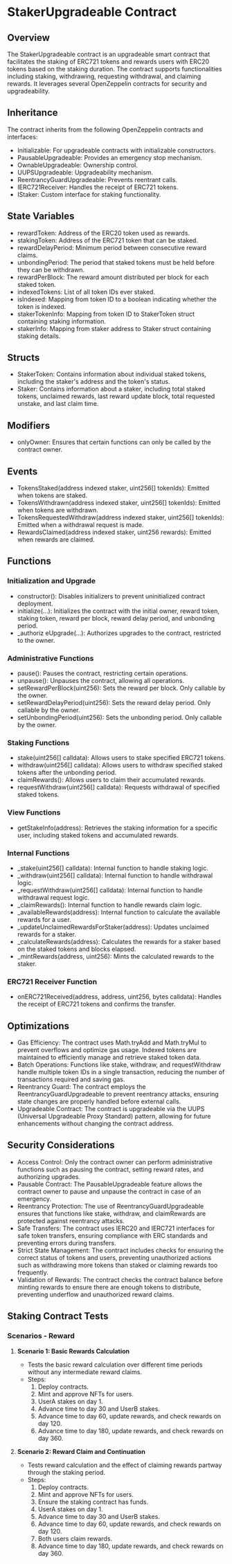 # StakerUpgradeable Contract

## Overview
The StakerUpgradeable contract is an upgradeable smart contract that facilitates the staking of ERC721 tokens and rewards users with ERC20 tokens based on the staking duration. The contract supports functionalities including staking, withdrawing, requesting withdrawal, and claiming rewards. It leverages several OpenZeppelin contracts for security and upgradeability.

## Inheritance
The contract inherits from the following OpenZeppelin contracts and interfaces:

- Initializable: For upgradeable contracts with initializable constructors.
- PausableUpgradeable: Provides an emergency stop mechanism.
- OwnableUpgradeable: Ownership control.
- UUPSUpgradeable: Upgradeability mechanism.
- ReentrancyGuardUpgradeable: Prevents reentrant calls.
- IERC721Receiver: Handles the receipt of ERC721 tokens.
- IStaker: Custom interface for staking functionality.

## State Variables
- rewardToken: Address of the ERC20 token used as rewards.
- stakingToken: Address of the ERC721 token that can be staked.
- rewardDelayPeriod: Minimum period between consecutive reward claims.
- unbondingPeriod: The period that staked tokens must be held before they can be withdrawn.
- rewardPerBlock: The reward amount distributed per block for each staked token.
- indexedTokens: List of all token IDs ever staked.
- isIndexed: Mapping from token ID to a boolean indicating whether the token is indexed.
- stakerTokenInfo: Mapping from token ID to StakerToken struct containing staking information.
- stakerInfo: Mapping from staker address to Staker struct containing staking details.

## Structs
- StakerToken: Contains information about individual staked tokens, including the staker's address and the token's status.
- Staker: Contains information about a staker, including total staked tokens, unclaimed rewards, last reward update block, total requested unstake, and last claim time.

## Modifiers
- onlyOwner: Ensures that certain functions can only be called by the contract owner.

## Events
- TokensStaked(address indexed staker, uint256[] tokenIds): Emitted when tokens are staked.
- TokensWithdrawn(address indexed staker, uint256[] tokenIds): Emitted when tokens are withdrawn.
- TokensRequestedWithdraw(address indexed staker, uint256[] tokenIds): Emitted when a withdrawal request is made.
- RewardsClaimed(address indexed staker, uint256 rewards): Emitted when rewards are claimed.

## Functions
### Initialization and Upgrade
- constructor(): Disables initializers to prevent uninitialized contract deployment.
- initialize(...): Initializes the contract with the initial owner, reward token, staking token, reward per block, reward delay period, and unbonding period.
- _authoriz eUpgrade(...): Authorizes upgrades to the contract, restricted to the owner.

### Administrative Functions
- pause(): Pauses the contract, restricting certain operations.
- unpause(): Unpauses the contract, allowing all operations.
- setRewardPerBlock(uint256): Sets the reward per block. Only callable by the owner.
- setRewardDelayPeriod(uint256): Sets the reward delay period. Only callable by the owner.
- setUnbondingPeriod(uint256): Sets the unbonding period. Only callable by the owner.

### Staking Functions
- stake(uint256[] calldata): Allows users to stake specified ERC721 tokens.
- withdraw(uint256[] calldata): Allows users to withdraw specified staked tokens after the unbonding period.
- claimRewards(): Allows users to claim their accumulated rewards.
- requestWithdraw(uint256[] calldata): Requests withdrawal of specified staked tokens.

### View Functions
- getStakeInfo(address): Retrieves the staking information for a specific user, including staked tokens and accumulated rewards.

### Internal Functions
- _stake(uint256[] calldata): Internal function to handle staking logic.
- _withdraw(uint256[] calldata): Internal function to handle withdrawal logic.
- _requestWithdraw(uint256[] calldata): Internal function to handle withdrawal request logic.
- _claimRewards(): Internal function to handle rewards claim logic.
- _availableRewards(address): Internal function to calculate the available rewards for a user.
- _updateUnclaimedRewardsForStaker(address): Updates unclaimed rewards for a staker.
- _calculateRewards(address): Calculates the rewards for a staker based on the staked tokens and blocks elapsed.
- _mintRewards(address, uint256): Mints the calculated rewards to the staker.

### ERC721 Receiver Function
- onERC721Received(address, address, uint256, bytes calldata): Handles the receipt of ERC721 tokens and confirms the transfer.

## Optimizations
- Gas Efficiency:
The contract uses Math.tryAdd and Math.tryMul to prevent overflows and optimize gas usage.
Indexed tokens are maintained to efficiently manage and retrieve staked token data.
- Batch Operations:
Functions like stake, withdraw, and requestWithdraw handle multiple token IDs in a single transaction, reducing the number of transactions required and saving gas.
- Reentrancy Guard:
The contract employs the ReentrancyGuardUpgradeable to prevent reentrancy attacks, ensuring state changes are properly handled before external calls.
- Upgradeable Contract:
The contract is upgradeable via the UUPS (Universal Upgradeable Proxy Standard) pattern, allowing for future enhancements without changing the contract address.

## Security Considerations
- Access Control:
Only the contract owner can perform administrative functions such as pausing the contract, setting reward rates, and authorizing upgrades.
- Pausable Contract:
The PausableUpgradeable feature allows the contract owner to pause and unpause the contract in case of an emergency.
- Reentrancy Protection:
The use of ReentrancyGuardUpgradeable ensures that functions like stake, withdraw, and claimRewards are protected against reentrancy attacks.
- Safe Transfers:
The contract uses IERC20 and IERC721 interfaces for safe token transfers, ensuring compliance with ERC standards and preventing errors during transfers.
- Strict State Management:
The contract includes checks for ensuring the correct status of tokens and users, preventing unauthorized actions such as withdrawing more tokens than staked or claiming rewards too frequently.
- Validation of Rewards:
The contract checks the contract balance before minting rewards to ensure there are enough tokens to distribute, preventing underflow and unauthorized reward claims.

## Staking Contract Tests

### Scenarios - Reward

1. **Scenario 1: Basic Rewards Calculation**
   - Tests the basic reward calculation over different time periods without any intermediate reward claims.
   - Steps:
     1. Deploy contracts.
     2. Mint and approve NFTs for users.
     3. UserA stakes on day 1.
     4. Advance time to day 30 and UserB stakes.
     5. Advance time to day 60, update rewards, and check rewards on day 120.
     6. Advance time to day 180, update rewards, and check rewards on day 360.

2. **Scenario 2: Reward Claim and Continuation**
   - Tests reward calculation and the effect of claiming rewards partway through the staking period.
   - Steps:
     1. Deploy contracts.
     2. Mint and approve NFTs for users.
     3. Ensure the staking contract has funds.
     4. UserA stakes on day 1.
     5. Advance time to day 30 and UserB stakes.
     6. Advance time to day 60, update rewards, and check rewards on day 120.
     7. Both users claim rewards.
     8. Advance time to day 180, update rewards, and check rewards on day 360.

